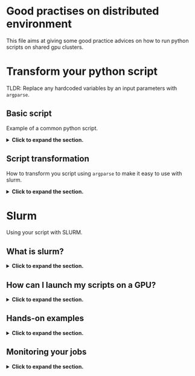 # Good practises on distributed environment

This file aims at giving some good practice advices on how to run python scripts on shared gpu clusters.

# Transform your python script
TLDR: Replace any hardcoded variables by an input parameters with `argparse`.

## Basic script
Example of a common python script.
<details>
<summary><b>Click to expand the section.</b></summary>

```python 
import torch
from torch import nn
from torch.utils.data import DataLoader
import torchvision

def MyModel(nn.Module):
    def __init__(self, d_model, n_classes):
        self.linear = nn.Linear(d_model, n_classes)
    
    def forward(x):
        x = x.flatten(start_dim=1)
        logits = self.linear(x)
        return logits

# MNIST is 28 * 28 and 10 classes.
model = MyModel(d_model=28 * 28, n_classes=10)

dataset = datasets.MNIST(
    root='./data',
    download=True,
    transform=torchvision.transform.ToTensor()
)
dataloader = DataLoader(dataset, batch_size=32)

optimizer = torch.optim.Adam(model.parameters(), lr=1e-3)
loss_fn = nn.CrossEntropyLoss()


for epoch in range(10):
    for x, labels in dataloader:
        logits = model(x)
        loss = loss_fn(y_pred=logits, y=labels)
        loss.backward()
        optimizer.step()
        optimizer.zero_grad()
```
</details>

## Script transformation
How to transform you script using `argparse` to make it easy to use with slurm.
<details>
<summary><b>Click to expand the section.</b></summary>

In order to run your script with Slurm, you should modify it so that things will be easier.
For that we can use `argparse` built-in library.

`argparse` will give access to a `parser` that will read the arguments preceded by `-` or `--` when launching the script.

For example, if I do `python my_train_script.py --learning_rate 0.001`, then the `parser` will read the attribute `learning_rate` set to 0.001.

**Advantages of `argparse`**
- You can use the **same script for different hyperparameters**.
- All your **hyperparameters are centralized** at the begining.
- General good practise to avoid hardcoded variables.

**Default values**
As illustrated below, you can use default values that won't need to be supplied when launching the scripts.

**`if __name__ == "__main__"`**
This is a good practice tips. It executes the code beneath the conditional statement only if it has been launched from the command line.
It is useful because you can now import your class `MyModel` into other files without executing all the code below.
```python 
import torch
from torch import nn
from torch.utils.data import DataLoader
import torchvision

from argparse import ArgumentParser


def MyModel(nn.Module):
    def __init__(self, d_model, n_classes):
        self.linear = nn.Linear(d_model, n_classes)
    
    def forward(x):
        x = x.flatten(start_dim=1)
        logits = self.linear(x)
        return logits


# __name__ == "__main__" checks if the script is called from the command line.
if __name__ == "__main__":
    parser = ArgumentParser()
    # Now just add all our aguments.
    # Do not forget to set the dtype, otherwise it will consided everything as a string.
    parser.add_argument("--n_classes", type=int, default=5) # dtype and default value
    parser.add_argument("--model_dim", type=int, default=784)
    parser.add_argument("--n_epochs", type=int, default=10)
    parser.add_argument("--batch_size", type=int, default=64)
    parser.add_argument("--learning_rate", type=float, default=1e-3)
    
    model = MyModel(d_model=args.model_dim, n_classes=args.n_classes)

    dataset = datasets.MNIST(
        root='./data',
        download=True,
        transform=torchvision.transform.ToTensor()
    )
    dataloader = DataLoader(dataset, batch_size=args.batch_size)

    optimizer = torch.optim.Adam(model.parameters(), lr=args.learning_rate)
    loss_fn = nn.CrossEntropyLoss()


    for epoch in range(args.n_epochs):
        for x, labels in dataloader:
            logits = model(x)
            loss = loss_fn(y_pred=logits, y=labels)
            loss.backward()
            optimizer.step()
            optimizer.zero_grad()
```

Now you can just launch. Non-specified variables will be set to their default value.

```shell
$ python my_train_script.py --n_layers 5 --batch_size 128
```
It modifies your hyperparameters efficiently and launch another experiment without touching your training scripts and hence limits errors.
</details>

# Slurm

Using your script with SLURM.

## What is slurm?

<details>
<summary><b>Click to expand the section.</b></summary>

Slurm is an open-source job-scheduler.
Basically, user can ask for resources on which to run their code and slurm dispatches the available resources to the users.

It provides a smooth way to manage resources between users.

In practice, it means that people have to wait their turn to run a script on the GPU they target (if other people are already using it).

</details>

## How can I launch my scripts on a GPU?

<details>
<summary><b>Click to expand the section.</b></summary>

We suppose that you have a fully working python script `my_train_script.py`.

To execute it on a GPU there are two ways.
- `sbatch` to launch the script in the background.
- `srun` where you connect to an environment that has access to the GPU and where you can launch your scripts interactively. Should be used mainly for debuging purposes.

### SBATCH

Just below is a an example sbatch script. Next section provides real examples.

```bash
#!/bin/bash
#SBATCH --partition=<your target partition>
#SBATCH --nodelist=<your target nodes>
#SBATCH --gpus=<number of wanted gpus>
#SBATCH --job-name=<your job name>
#SBATCH --time=<d-h:m:s timelimit for the job>
#SBATCH --output=<path/to/output_file>

srun python my_train_script.py \
    --n_layers 6 \
    --n_classes 5 \
    --dropout 0.1 \
    --n_epochs 10 
```
- Create a file `my_sript.sh` (or whatever name you want).
- `#!/bin/bash` The name of the shell that is going to run the program.
- `#SBATCH` the lines begining with `#SBATCH --<param>` specify parameters for slurm. There are many, below is an example for the most important ones.
- `srun` + your instruction, just as you would launch it in the terminal. For example if you usually do `python my_train_script.py`, it becomes `srun python my_train_script.py`.
-  You can break lines between arguments with ` \ `, as illustrated (more readable).

**How to choose the GPUs?**
The GPUs are organized into partition and nodes.
A node contains several GPUs.
A partition contains several nodes.

You specify the ones you want using the SBATCH parameters as shown above.

## Launch a job
You only need to run:
```shell
$ sbatch my_script.sh
```

## Did it work?
You just launched `sbatch my_script.sh`.

- Run `$ squeue -u $USER` you should see your name (not an empy list).

All the script output is stored in the file that you supplied in `#SBATCH --output=my_output.out`.
You can print the file content with `cat my_output.out`.

</details>

## Hands-on examples
<details>
<summary><b>Click to expand the section.</b></summary>

I want:
- 1 GPU on Punk
- For 2h
```bash
#!/bin/bash
#SBATCH --partition=electronic
#SBATCH --job-name=training_model
#SBATCH --nodelist=punk
#SBATCH --gpus=1
#SBATCH --time=2:00:00
#SBATCH --output=training_punk.out
srun python my_train_script.py
```

I want:
- 2 GPUs on Led
- For 1 day and 5h
```bash
#!/bin/bash
#SBATCH --partition=hard
#SBATCH --job-name=training_model
#SBATCH --nodelist=led
#SBATCH --gpus=2
#SBATCH --time=1-5:00:00
#SBATCH --output=training_led.out
srun python my_train_script.py
```

I want:
- 3 GPUs in total, on Thin and Lizzy
- For 8h
```bash
#!/bin/bash
#SBATCH --partition=hard
#SBATCH --job-name=training_model
#SBATCH --nodelist=thin,lizzy
#SBATCH --gpus=3
#SBATCH --time=8:00:00
#SBATCH --output=training_thin_lizzy.out
srun python my_train_script.py
```

</details>

## Monitoring your jobs
<details>
<summary><b>Click to expand the section.</b></summary>

- `squeue` will print all running jobs on the cluster.
```shell
$ squeue
             JOBID PARTITION     NAME     USER ST       TIME  NODES NODELIST(REASON)
             67067 electroni     bash falissar  R    3:52:58      1 punk
             66673 electroni     bash     rame  R 1-03:18:03      1 daft
             67087     funky run_init    migus  R    2:56:25      1 rodgers
             67088     funky run_init    migus  R    2:56:25      1 rodgers
```

- Get all my jobs:
```shell
$ squeue -u $USER
             JOBID PARTITION     NAME     USER ST       TIME  NODES NODELIST(REASON)
             67164      hard ssm_trad florianl PD       0:00      1 (Resources)
```
- Get all jobs on a given partition (e.g. on `hard`):
```shell
$ squeue -p hard
             JOBID PARTITION     NAME     USER ST       TIME  NODES NODELIST(REASON)
             67164      hard ssm_trad florianl PD       0:00      1 (Resources)
             66308      hard      inr   kassai  R 2-14:10:44      1 lizzy
             67149      hard    t5xxl erbacher  R      47:23      1 zeppelin
             67125      hard     bash  luiggit  R    1:29:52      1 thin
             67048      hard      inr  serrano  R    7:21:51      1 top
```

-  `squeue -l` more info on the time limit (can be combined with any of the above example).

</details>
